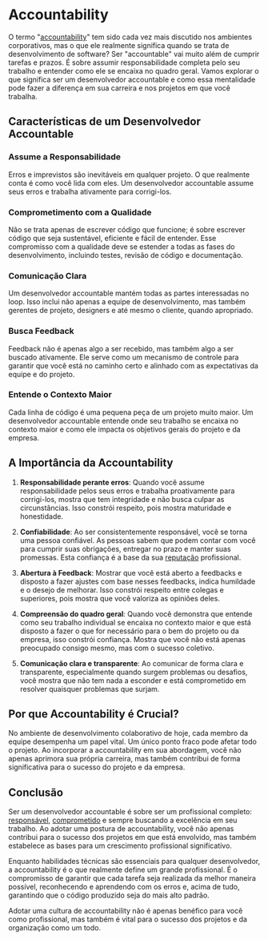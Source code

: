 # Accountability

O termo "[accountability](https://en.wikipedia.org/wiki/Accountability)" tem sido cada vez mais discutido nos ambientes corporativos, mas o que ele realmente significa quando se trata de desenvolvimento de software? Ser "accountable" vai muito além de cumprir tarefas e prazos. É sobre assumir responsabilidade completa pelo seu trabalho e entender como ele se encaixa no quadro geral. Vamos explorar o que significa ser um desenvolvedor accountable e como essa mentalidade pode fazer a diferença em sua carreira e nos projetos em que você trabalha.

## Características de um Desenvolvedor Accountable

### Assume a Responsabilidade

Erros e imprevistos são inevitáveis em qualquer projeto. O que realmente conta é como você lida com eles. Um desenvolvedor accountable assume seus erros e trabalha ativamente para corrigi-los.

### Comprometimento com a Qualidade

Não se trata apenas de escrever código que funcione; é sobre escrever código que seja sustentável, eficiente e fácil de entender. Esse compromisso com a qualidade deve se estender a todas as fases do desenvolvimento, incluindo testes, revisão de código e documentação.

### Comunicação Clara

Um desenvolvedor accountable mantém todas as partes interessadas no loop. Isso inclui não apenas a equipe de desenvolvimento, mas também gerentes de projeto, designers e até mesmo o cliente, quando apropriado.

### Busca Feedback

Feedback não é apenas algo a ser recebido, mas também algo a ser buscado ativamente. Ele serve como um mecanismo de controle para garantir que você está no caminho certo e alinhado com as expectativas da equipe e do projeto.

### Entende o Contexto Maior

Cada linha de código é uma pequena peça de um projeto muito maior. Um desenvolvedor accountable entende onde seu trabalho se encaixa no contexto maior e como ele impacta os objetivos gerais do projeto e da empresa.

## A Importância da Accountability

1. **Responsabilidade perante erros**: Quando você assume responsabilidade pelos seus erros e trabalha proativamente para corrigi-los, mostra que tem integridade e não busca culpar as circunstâncias. Isso constrói respeito, pois mostra maturidade e honestidade.

2. **Confiabilidade**: Ao ser consistentemente responsável, você se torna uma pessoa confiável. As pessoas sabem que podem contar com você para cumprir suas obrigações, entregar no prazo e manter suas promessas. Esta confiança é a base da sua [reputação](https://en.wikipedia.org/wiki/Reputation) profissional.

3. **Abertura à Feedback**: Mostrar que você está aberto a feedbacks e disposto a fazer ajustes com base nesses feedbacks, indica humildade e o desejo de melhorar. Isso constrói respeito entre colegas e superiores, pois mostra que você valoriza as opiniões deles.

4. **Compreensão do quadro geral**: Quando você demonstra que entende como seu trabalho individual se encaixa no contexto maior e que está disposto a fazer o que for necessário para o bem do projeto ou da empresa, isso constrói confiança. Mostra que você não está apenas preocupado consigo mesmo, mas com o sucesso coletivo.

5. **Comunicação clara e transparente**: Ao comunicar de forma clara e transparente, especialmente quando surgem problemas ou desafios, você mostra que não tem nada a esconder e está comprometido em resolver quaisquer problemas que surjam.

## Por que Accountability é Crucial?

No ambiente de desenvolvimento colaborativo de hoje, cada membro da equipe desempenha um papel vital. Um único ponto fraco pode afetar todo o projeto. Ao incorporar a accountability em sua abordagem, você não apenas aprimora sua própria carreira, mas também contribui de forma significativa para o sucesso do projeto e da empresa.

## Conclusão

Ser um desenvolvedor accountable é sobre ser um profissional completo: [responsável](https://en.wikipedia.org/wiki/Moral_responsibility), [comprometido](https://en.wikipedia.org/wiki/Motivation) e sempre buscando a excelência em seu trabalho. Ao adotar uma postura de accountability, você não apenas contribui para o sucesso dos projetos em que está envolvido, mas também estabelece as bases para um crescimento profissional significativo.

Enquanto habilidades técnicas são essenciais para qualquer desenvolvedor, a accountability é o que realmente define um grande profissional. É o compromisso de garantir que cada tarefa seja realizada da melhor maneira possível, reconhecendo e aprendendo com os erros e, acima de tudo, garantindo que o código produzido seja do mais alto padrão. 

Adotar uma cultura de accountability não é apenas benéfico para você como profissional, mas também é vital para o sucesso dos projetos e da organização como um todo.
